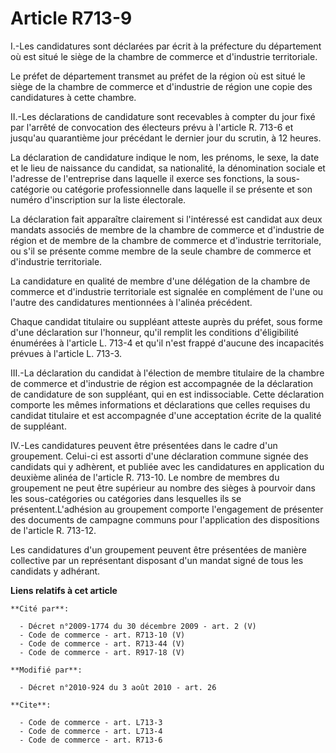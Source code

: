 # Article R713-9

I.-Les candidatures sont déclarées par écrit à la préfecture du département où est situé le siège de la chambre de commerce
et d'industrie territoriale. 

Le préfet de département transmet au préfet de la région où est situé le siège de la chambre de commerce et d'industrie de
région une copie des candidatures à cette chambre. 

II.-Les déclarations de candidature sont recevables à compter du jour fixé par l'arrêté de convocation des électeurs prévu à
l'article R. 713-6 et jusqu'au quarantième jour précédant le dernier jour du scrutin, à 12 heures. 

La déclaration de candidature indique le nom, les prénoms, le sexe, la date et le lieu de naissance du candidat, sa
nationalité, la dénomination sociale et l'adresse de l'entreprise dans laquelle il exerce ses fonctions, la sous-catégorie ou
catégorie professionnelle dans laquelle il se présente et son numéro d'inscription sur la liste électorale. 

La déclaration fait apparaître clairement si l'intéressé est candidat aux deux mandats associés de membre de la chambre de
commerce et d'industrie de région et de membre de la chambre de commerce et d'industrie territoriale, ou s'il se présente
comme membre de la seule chambre de commerce et d'industrie territoriale. 

La candidature en qualité de membre d'une délégation de la chambre de commerce et d'industrie territoriale est signalée en
complément de l'une ou l'autre des candidatures mentionnées à l'alinéa précédent. 

Chaque candidat titulaire ou suppléant atteste auprès du préfet, sous forme d'une déclaration sur l'honneur, qu'il remplit
les conditions d'éligibilité énumérées à l'article L. 713-4 et qu'il n'est frappé d'aucune des incapacités prévues à
l'article L. 713-3. 

III.-La déclaration du candidat à l'élection de membre titulaire de la chambre de commerce et d'industrie de région est
accompagnée de la déclaration de candidature de son suppléant, qui en est indissociable. Cette déclaration comporte les mêmes
informations et déclarations que celles requises du candidat titulaire et est accompagnée d'une acceptation écrite de la
qualité de suppléant. 

IV.-Les candidatures peuvent être présentées dans le cadre d'un groupement. Celui-ci est assorti d'une déclaration commune
signée des candidats qui y adhèrent, et publiée avec les candidatures en application du deuxième alinéa de l'article R.
713-10. Le nombre de membres du groupement ne peut être supérieur au nombre des sièges à pourvoir dans les sous-catégories ou
catégories dans lesquelles ils se présentent.L'adhésion au groupement comporte l'engagement de présenter des documents de
campagne communs pour l'application des dispositions de l'article R. 713-12. 

Les candidatures d'un groupement peuvent être présentées de manière collective par un représentant disposant d'un mandat
signé de tous les candidats y adhérant.

**Liens relatifs à cet article**

	**Cité par**:

	  - Décret n°2009-1774 du 30 décembre 2009 - art. 2 (V)
	  - Code de commerce - art. R713-10 (V)
	  - Code de commerce - art. R713-44 (V)
	  - Code de commerce - art. R917-18 (V)

	**Modifié par**:

	  - Décret n°2010-924 du 3 août 2010 - art. 26

	**Cite**:

	  - Code de commerce - art. L713-3
	  - Code de commerce - art. L713-4
	  - Code de commerce - art. R713-6
